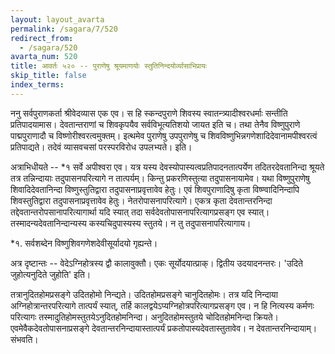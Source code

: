 ```yaml
---
layout: layout_avarta
permalink: /sagara/7/520
redirect_from:
  - /sagara/520
avarta_num: 520
title: आवर्तः ५२० -- पुराणेषु श्रूयमाणयोः स्तुतिनिन्दयोर्व्यासाभिप्रायः
skip_title: false
index_terms: 
---
```


ननु सर्वपुराणकर्ता श्रीवेदव्यास एक एव। स हि स्कन्दपुराणे
शिवस्य स्वातन्त्र्यादीश्वरधर्माः सन्तीति प्रतिपादयामास। देवतान्तराणां च
शिवकृपयैव सर्वविभूत्यतिशयो जायत इति च। तथा तेनैव विष्णुपुराणे
पाद्मपुराणादौ च विष्णोरीश्वरत्वमुक्तम्। इत्थमेव पुराणेषु उपपुराणेषु च
शिवविष्णुभिन्नगणेशादिदेवानामपीश्वरत्वं प्रतिपाद्यते। तदेवं व्यासवचसां
परस्परविरोध उपलभ्यते। इति।

अत्राभिधीयते -- *१ सर्वे अपीश्वरा एव। यत्र यस्य देवस्योपास्यत्वप्रतिपादनतात्पर्येण तदितरदेवतानिन्दा श्रूयते तत्र तन्निन्दायाः तदुपासनपरित्यागे न
तात्पर्यम्। किन्तु प्रकरणिस्तुत्या तदुपासनायामेव। यथा विष्णुपुराणेषु
शिवादिदेवतानिन्दा विष्णुस्तुतिद्वारा तदुपासनाप्रवृत्तावेव हेतुः। एवं शिवपुराणादिषु कृता विष्ण्वादिनिन्दापि शिवस्तुतिद्वारा तदुपासनाप्रवृत्तावेव हेतुः।
नेतरोपासनापरित्यागे। एकत्र कृता देवतान्तरनिन्दा तद्देवतान्तरोपसानापरित्यागार्था यदि स्यात् तदा सर्वदेवतोपासनापरित्यागप्रसङ्ग एव स्यात्। तस्मादन्यदेवतानिन्दान्यस्य कस्यचिदुपास्यस्य स्तुतये। न तु तदुपासनापरित्यागाय।

<div class="footnote" markdown="1">
*१. सर्वशब्देन विष्णुशिवगणेशदेवीसूर्यादयो गृह्यन्ते।
</div>

अत्र दृष्टान्तः -- वेदेऽग्निहोत्रस्य द्वौ कालावुक्तौ। एकः सूर्योदयात्प्राक्। द्वितीय उदयादनन्तरः। 'उदिते जुहोत्यनुदिते जुहोति' इति।

तत्रानुदितहोमप्रसङ्गे उदितहोमो निन्द्यते। उदितहोमप्रसङ्गे चानुदितहोमः। तत्र यदि निन्दाया अग्निहोत्रान्तरपरित्यागे तात्पर्यं स्यात्, तर्हि
कालद्वयेऽप्यग्निहोत्रपरित्यागप्रसङ्ग एव। न हि नित्यस्य कर्मणः परित्यागः
तस्मादुतिहोमस्तुतयेऽनुदितहोमनिन्दा। अनुदितहोमस्तुतये
चोदितहोमनिन्दा क्रियते। एवमेवैकदेवतोपासनाप्रसङ्गे देवतान्तरनिन्दायास्तात्पर्यं प्रकतोपास्यदेवतास्तुतावेव। न देवतान्तरनिन्दायाम्।
संभवति।
